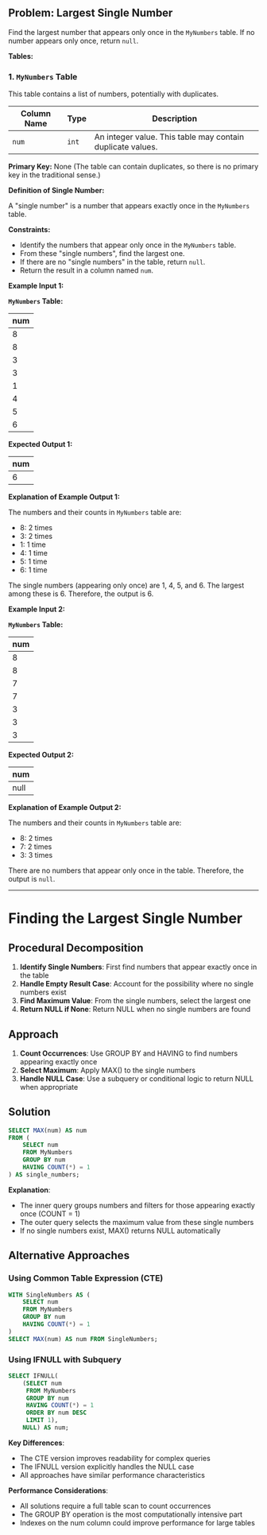 ## Problem: Largest Single Number

Find the largest number that appears only once in the `MyNumbers` table. If no number appears only once, return `null`.

**Tables:**

### 1. `MyNumbers` Table

This table contains a list of numbers, potentially with duplicates.

| Column Name | Type | Description                                                                 |
| ----------- | -------- | --------------------------------------------------------------------------- |
| `num`         | `int`  | An integer value. This table may contain duplicate values.                   |

**Primary Key:** None (The table can contain duplicates, so there is no primary key in the traditional sense.)

**Definition of Single Number:**

A "single number" is a number that appears exactly once in the `MyNumbers` table.

**Constraints:**

*   Identify the numbers that appear only once in the `MyNumbers` table.
*   From these "single numbers", find the largest one.
*   If there are no "single numbers" in the table, return `null`.
*   Return the result in a column named `num`.

**Example Input 1:**

**`MyNumbers` Table:**

| num |
| --- |
| 8   |
| 8   |
| 3   |
| 3   |
| 1   |
| 4   |
| 5   |
| 6   |

**Expected Output 1:**

| num |
| --- |
| 6   |

**Explanation of Example Output 1:**

The numbers and their counts in `MyNumbers` table are:
*   8: 2 times
*   3: 2 times
*   1: 1 time
*   4: 1 time
*   5: 1 time
*   6: 1 time

The single numbers (appearing only once) are 1, 4, 5, and 6. The largest among these is 6. Therefore, the output is 6.

**Example Input 2:**

**`MyNumbers` Table:**

| num |
| --- |
| 8   |
| 8   |
| 7   |
| 7   |
| 3   |
| 3   |
| 3   |

**Expected Output 2:**

| num  |
| ---- |
| null |

**Explanation of Example Output 2:**

The numbers and their counts in `MyNumbers` table are:
*   8: 2 times
*   7: 2 times
*   3: 3 times

There are no numbers that appear only once in the table. Therefore, the output is `null`.

---
# Finding the Largest Single Number

## Procedural Decomposition

1. **Identify Single Numbers**: First find numbers that appear exactly once in the table
2. **Handle Empty Result Case**: Account for the possibility where no single numbers exist
3. **Find Maximum Value**: From the single numbers, select the largest one
4. **Return NULL if None**: Return NULL when no single numbers are found

## Approach

1. **Count Occurrences**: Use GROUP BY and HAVING to find numbers appearing exactly once
2. **Select Maximum**: Apply MAX() to the single numbers
3. **Handle NULL Case**: Use a subquery or conditional logic to return NULL when appropriate

## Solution

```sql
SELECT MAX(num) AS num
FROM (
    SELECT num
    FROM MyNumbers
    GROUP BY num
    HAVING COUNT(*) = 1
) AS single_numbers;
```

**Explanation**:
- The inner query groups numbers and filters for those appearing exactly once (COUNT = 1)
- The outer query selects the maximum value from these single numbers
- If no single numbers exist, MAX() returns NULL automatically

## Alternative Approaches

### Using Common Table Expression (CTE)

```sql
WITH SingleNumbers AS (
    SELECT num
    FROM MyNumbers
    GROUP BY num
    HAVING COUNT(*) = 1
)
SELECT MAX(num) AS num FROM SingleNumbers;
```

### Using IFNULL with Subquery

```sql
SELECT IFNULL(
    (SELECT num
     FROM MyNumbers
     GROUP BY num
     HAVING COUNT(*) = 1
     ORDER BY num DESC
     LIMIT 1),
    NULL) AS num;
```

**Key Differences**:
- The CTE version improves readability for complex queries
- The IFNULL version explicitly handles the NULL case
- All approaches have similar performance characteristics

**Performance Considerations**:
- All solutions require a full table scan to count occurrences
- The GROUP BY operation is the most computationally intensive part
- Indexes on the num column could improve performance for large tables
